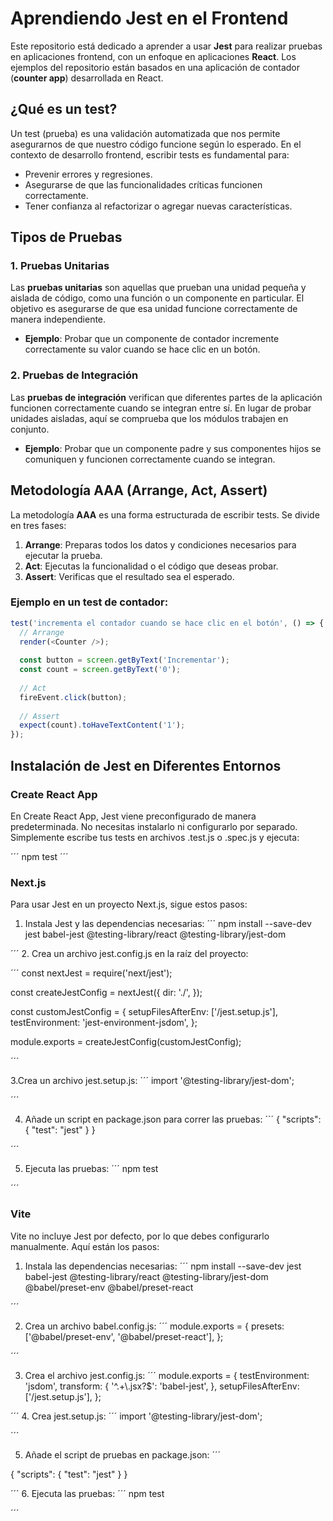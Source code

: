 # Aprendiendo Jest en el Frontend

Este repositorio está dedicado a aprender a usar **Jest** para realizar pruebas en aplicaciones frontend, con un enfoque en aplicaciones **React**. Los ejemplos del repositorio están basados en una aplicación de contador (**counter app**) desarrollada en React.

## ¿Qué es un test?

Un test (prueba) es una validación automatizada que nos permite asegurarnos de que nuestro código funcione según lo esperado. En el contexto de desarrollo frontend, escribir tests es fundamental para:

- Prevenir errores y regresiones.
- Asegurarse de que las funcionalidades críticas funcionen correctamente.
- Tener confianza al refactorizar o agregar nuevas características.
  
## Tipos de Pruebas

### 1. Pruebas Unitarias

Las **pruebas unitarias** son aquellas que prueban una unidad pequeña y aislada de código, como una función o un componente en particular. El objetivo es asegurarse de que esa unidad funcione correctamente de manera independiente.

- **Ejemplo**: Probar que un componente de contador incremente correctamente su valor cuando se hace clic en un botón.

### 2. Pruebas de Integración

Las **pruebas de integración** verifican que diferentes partes de la aplicación funcionen correctamente cuando se integran entre sí. En lugar de probar unidades aisladas, aquí se comprueba que los módulos trabajen en conjunto.

- **Ejemplo**: Probar que un componente padre y sus componentes hijos se comuniquen y funcionen correctamente cuando se integran.

## Metodología AAA (Arrange, Act, Assert)

La metodología **AAA** es una forma estructurada de escribir tests. Se divide en tres fases:

1. **Arrange**: Preparas todos los datos y condiciones necesarios para ejecutar la prueba.
2. **Act**: Ejecutas la funcionalidad o el código que deseas probar.
3. **Assert**: Verificas que el resultado sea el esperado.

### Ejemplo en un test de contador:

```javascript
test('incrementa el contador cuando se hace clic en el botón', () => {
  // Arrange
  render(<Counter />);
  
  const button = screen.getByText('Incrementar');
  const count = screen.getByText('0');
  
  // Act
  fireEvent.click(button);
  
  // Assert
  expect(count).toHaveTextContent('1');
});
```

## Instalación de Jest en Diferentes Entornos

### Create React App
En Create React App, Jest viene preconfigurado de manera predeterminada. No necesitas instalarlo ni configurarlo por separado. Simplemente escribe tus tests en archivos .test.js o .spec.js y ejecuta:

 ´´´
npm test
´´´

### Next.js
Para usar Jest en un proyecto Next.js, sigue estos pasos:

1. Instala Jest y las dependencias necesarias:
 ´´´
npm install --save-dev jest babel-jest @testing-library/react @testing-library/jest-dom

´´´
2. Crea un archivo jest.config.js en la raíz del proyecto:

 ´´´
const nextJest = require('next/jest');

const createJestConfig = nextJest({
  dir: './',
});

const customJestConfig = {
  setupFilesAfterEnv: ['<rootDir>/jest.setup.js'],
  testEnvironment: 'jest-environment-jsdom',
};

module.exports = createJestConfig(customJestConfig);


´´´

3.Crea un archivo jest.setup.js:
´´´
import '@testing-library/jest-dom';

´´´

4. Añade un script en package.json para correr las pruebas:
´´´
{
  "scripts": {
    "test": "jest"
  }
}


´´´

5. Ejecuta las pruebas:
´´´
npm test


´´´
### Vite
Vite no incluye Jest por defecto, por lo que debes configurarlo manualmente. Aquí están los pasos:

1. Instala las dependencias necesarias:
 ´´´
npm install --save-dev jest babel-jest @testing-library/react @testing-library/jest-dom @babel/preset-env @babel/preset-react


´´´

2. Crea un archivo babel.config.js:
 ´´´
module.exports = {
  presets: ['@babel/preset-env', '@babel/preset-react'],
};


´´´

3.  Crea el archivo jest.config.js:
 ´´´
 module.exports = {
  testEnvironment: 'jsdom',
  transform: {
    '^.+\\.jsx?$': 'babel-jest',
  },
  setupFilesAfterEnv: ['<rootDir>/jest.setup.js'],
};


´´´
4.  Crea jest.setup.js:
 ´´´
 import '@testing-library/jest-dom';


´´´

5.  Añade el script de pruebas en package.json:
 ´´´
 
{
  "scripts": {
    "test": "jest"
  }
}


´´´
6.  Ejecuta las pruebas:
 ´´´
 npm test


´´´
